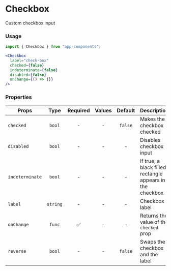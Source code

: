 # Checkbox

Custom checkbox input

### Usage

```js
import { Checkbox } from "app-components";
```

```jsx
<Checkbox
  label="check-box"
  checked={false}
  indeterminate={false}
  disabled={false}
  onChange={() => {}}
/>
```

### Properties

| Props           |   Type   | Required | Values | Default | Description                                                 |
| --------------- | :------: | :------: | :----: | :-----: | ----------------------------------------------------------- |
| `checked`       |  `bool`  |    -     |   -    | `false` | Makes the checkbox checked                                  |
| `disabled`      |  `bool`  |    -     |   -    |    -    | Disables checkbox input                                     |
| `indeterminate` |  `bool`  |    -     |   -    |    -    | If true, a black filled rectangle appears in the checkbox   |
| `label`         | `string` |    -     |   -    |    -    | Checkbox label                                              |
| `onChange`      |  `func`  |    ✅     |   -    |    -    | Returns the value of the `checked` prop                   |
| `reverse`       |  `bool`  |    -     |   -    | `false` | Swaps the checkbox and the label                            |
